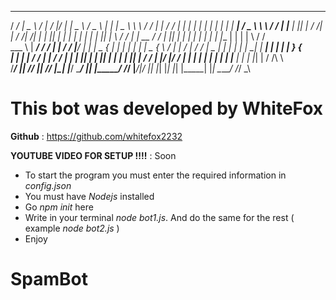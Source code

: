  _____   _____       ___       ___  ___        _____   _____   _____        _____  __    __       _          __  _   _   _   _____   _____   _____   _____  __    __ 
/  ___/ |  _  \     /   |     /   |/   |      |  _  \ /  _  \ |_   _|      |  _  \ \ \  / /      | |        / / | | | | | | |_   _| | ____| |  ___| /  _  \ \ \  / / 
| |___  | |_| |    / /| |    / /|   /| |      | |_| | | | | |   | |        | |_| |  \ \/ /       | |  __   / /  | |_| | | |   | |   | |__   | |__   | | | |  \ \/ /  
\___  \ |  ___/   / / | |   / / |__/ | |      |  _  { | | | |   | |        |  _  {   \  /        | | /  | / /   |  _  | | |   | |   |  __|  |  __|  | | | |   }  {   
 ___| | | |      / /  | |  / /       | |      | |_| | | |_| |   | |        | |_| |   / /         | |/   |/ /    | | | | | |   | |   | |___  | |     | |_| |  / /\ \  
/_____/ |_|     /_/   |_| /_/        |_|      |_____/ \_____/   |_|        |_____/  /_/          |___/|___/     |_| |_| |_|   |_|   |_____| |_|     \_____/ /_/  \_\ 

# This bot was developed by WhiteFox

**Github** : https://github.com/whitefox2232

**YOUTUBE VIDEO FOR SETUP !!!!** : Soon


- To start the program you must enter the required information in *config.json*
- You must have *Nodejs* installed
- Go *npm init* here
- Write in your terminal *node bot1.js*. And do the same for the rest ( example *node bot2.js* )
- Enjoy

# SpamBot
